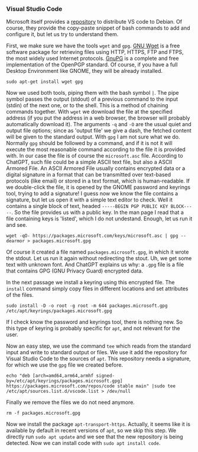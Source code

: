 
### Visual Studio Code
Microsoft itself provides a [repository](https://code.visualstudio.com/docs/setup/linux#_install-vs-code-on-linux) to distribute VS code to Debian.
Of course, they provide the copy-paste snippet of bash commands to add and configure it, but let us try to understand them.

First, we make sure we have the tools `wget` and `gpg`.
[GNU Wget](https://www.gnu.org/software/wget/) is a free software package for retrieving files using HTTP, HTTPS, FTP and FTPS, the most widely used Internet protocols.
[GnuPG](https://gnupg.org/) is a complete and free implementation of the OpenPGP standard.
Of course, if you have a full Desktop Environment like GNOME, they will be already installed.
```
sudo apt-get install wget gpg
```

Now we used both tools, piping them with the bash symbol `|`.
The pipe symbol passes the output (stdout) of a previous command to the input (stdin) of the next one, or to the shell. 
This is a method of chaining commands together.
With `wget` we download the file at the specified address (if you put the address in a web browser, the browser will 
probably automatically download it).
The arguments `-q` and `-O` are the usual quiet and output file options; since as 'output file' we give a dash, 
the fetched content will be given to the standard output.
With `gpg` I am not sure what we do. 
Normally `gpg` should be followed by a command, and if it is not it will execute the most reasonable command according
to the file it is provided with.
In our case the file is of course the `microsoft.asc` file.
According to ChatGPT, such file could be a simple ASCII text file, but also a ASCII Armored File.
An ASCII Armored File usually contains encrypted data or a digital signature in a format that can be transmitted over text-based protocols (like email) or stored in a text format, which is human-readable.
If we double-click the file, it is opened by the GNOME password and keyrings tool, trying to add a signature!
I guess now we know the file contains a signature, but let us open it with a simple text editor to check.
Well it contains a single block of text, headed `-----BEGIN PGP PUBLIC KEY BLOCK-----`.
So the file provides us with a public key.
In the man page I read that a file containing keys is 'listed', which I do not undestand.
Enough, let us run it and see.
```
wget -qO- https://packages.microsoft.com/keys/microsoft.asc | gpg --dearmor > packages.microsoft.gpg
```
Of course it created a file named `packages.microsoft.gpg`, in which it wrote the stdout.
Let us run it again without redirecting the stout.
Uh, we get some text with unknown font. 
And ChatGPT explains us why: a `.gpg` file is a file that contains GPG (GNU Privacy Guard) encrypted data.

In the next passage we install a keyring using this encrypted file.
The `install` command simply copy files in different locations and set attributes of the files.

```
sudo install -D -o root -g root -m 644 packages.microsoft.gpg /etc/apt/keyrings/packages.microsoft.gpg
```
If I check know the password and keyrings tool, there is nothing new. So this type of keyring is probably specific for
`apt`, and not relevant for the user. 

Now an easy step, we use the command `tee` which reads from the standard input and write to standard output or files.
We use it add the repository for Visual Studio Code to the sources of `apt`. 
This repository needs a signature, for which we use the `gpg` file we created before.
```
echo "deb [arch=amd64,arm64,armhf signed-by=/etc/apt/keyrings/packages.microsoft.gpg] https://packages.microsoft.com/repos/code stable main" |sudo tee /etc/apt/sources.list.d/vscode.list > /dev/null
```

Finally we remove the files we do not need anymore.
```
rm -f packages.microsoft.gpg
```

Now we install the package `apt-transport-https`. 
Actually, it seems like it is available by default in recent versions of `apt`, so we skip this step.
We directly run `sudo apt update` and we see that the new repository is being detected.
Now we can install code with `sudo apt install code`.
